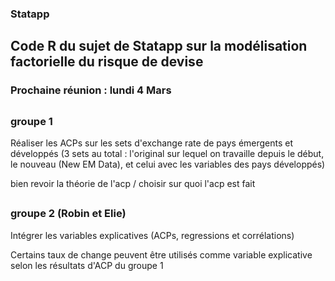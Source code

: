 ### Statapp
## Code R du sujet de Statapp sur la modélisation factorielle du risque de devise 

### Prochaine réunion : lundi 4 Mars 

##
### groupe 1

Réaliser les ACPs sur les sets d'exchange rate de pays émergents et développés (3 sets au total : l'original sur lequel on travaille depuis le début, le nouveau (New EM Data), et celui avec les variables des pays développés) 

bien revoir la théorie de l'acp / choisir sur quoi l'acp est fait

##
### groupe 2 (Robin et Elie)

Intégrer les variables explicatives (ACPs, regressions et corrélations)

Certains taux de change peuvent être utilisés comme variable explicative selon les résultats d'ACP du groupe 1


